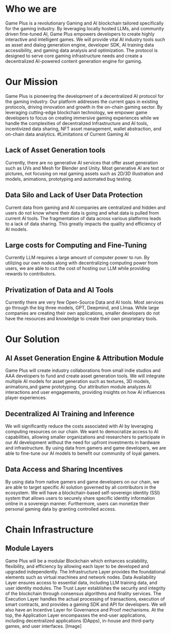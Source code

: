 # Who we are 

Game Plus is a revolutionary Gaming and AI blockchain tailored specifically for the gaming industry. By leveraging locally hosted LLMs, and community driven fine-tuned AI, Game Plus empowers developers to create highly interactive and intelligent games. 
We will provide vital AI industry tools such as asset and dialog generation engine, developer SDK, AI training data accessibility, and gaming data analysis and optimization.
The protocol is designed to serve core gaming infrastructure needs and create a decentralized AI-powered content generation engine for gaming.
# Our Mission

Game Plus is pioneering the development of a decentralized AI protocol for the gaming industry. Our platform addresses the current gaps in existing protocols, driving innovation and growth in the on-chain gaming sector. By leveraging cutting-edge blockchain technology, we empower game developers to focus on creating immersive gaming experiences while we handle the complexities of decentralized Infrastructure and AI tools, incentivized data sharing, NFT asset management, wallet abstraction, and on-chain data analytics.
#Limitations of Current Gaming AI

## Lack of Asset Generation tools

Currently, there are no generative AI services that offer asset generation such as UVs and Mesh for Blender and Unity. Most generative AI are text or pictures, not focusing on real gaming assets such as 2D/3D illustration and models, animations, prototyping and automated bug testing. 
## Data Silo and Lack of User Data Protection

Current data from gaming and AI companies are centralized and hidden and users do not know where their data is going and what data is pulled from current AI tools. The fragmentation of data across various platforms leads to a lack of data sharing. This greatly impacts the quality and efficiency of AI models. 
## Large costs for Computing and Fine-Tuning

Currently LLM requires a large amount of computer power to run. By utilizing our own nodes along with decentralizing computing power from users, we are able to cut the cost of hosting our LLM while providing rewards to contributors.
## Privatization of Data and AI Tools

Currently there are very few Open-Source Data and AI tools. Most services go through the big three models, GPT, Deepmind, and Llmaa. While large companies are creating their own applications, smaller developers do not have the resources and knowledge to create their own proprietary tools.

# Our Solution


## AI Asset Generation Engine & Attribution Module
Game Plus will create industry collaborations from small indie studios and AAA developers to fund and create asset generation tools. We will integrate multiple AI models for asset generation such as textures, 3D models, animations,and game prototyping. Our attribution module analyzes AI interactions and user engagements, providing insights on how AI influences player experiences.
## Decentralized AI Training and Inference
We will significantly reduce the costs associated with AI by leveraging computing resources on our chain. We want to democratize access to AI capabilities, allowing smaller organizations and researchers to participate in our AI development without the need for upfront investments in hardware and infrastructure. By using data from gamers and game developers, we are able to fine-tune our AI models to benefit our community of loyal gamers.
## Data Access and Sharing Incentives
By using data from native gamers and game developers on our chain, we are able to target specific AI solution governed by all contributors in the ecosystem. We will have a blockchain-based self-sovereign identity (SSI) system that allows users to securely share specific identity information online in a sovereign manner. Furthermore, users can monetize their personal gaming data by granting controlled access.


# Chain Infrastructure 

## Module Layers
Game Plus will be a modular Blockchain which enhances scalability, flexibility, and efficiency by allowing each layer to be developed and upgraded independently. The Infrastructure Layer provides the foundational elements such as virtual machines and network nodes. Data Availability Layer ensures access to essential data, including LLM training data, and user identity modules. The Trust Layer establishes the security and integrity of the blockchain through consensus algorithms and finality services. The Execution Layer handles the actual processing of transactions, execution of smart contracts, and provides a gaming SDK and API for developers. We will also have an Incentive Layer for Governance and Proof mechanisms. At the top, the Application Layer encompasses the end-user applications, including decentralized applications (DApps), in-house and third-party games, and user interfaces. 
[Image]
